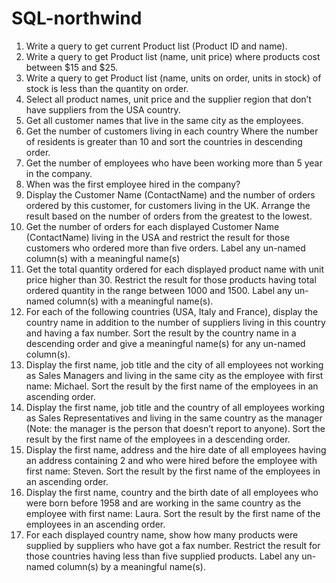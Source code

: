 # SQL-northwind


1.	Write a query to get current Product list (Product ID and name).
2.	Write a query to get Product list (name, unit price) where products cost between $15 and $25. 
3.	Write a query to get Product list (name, units on order, units in stock) of stock is less than the quantity on order. 
4.	Select all product names, unit price and the supplier region that don’t have suppliers from the USA country.
5.	Get all customer names that live in the same city as the employees. 
6.	Get the number of customers living in each country Where the number of residents is greater than 10 and sort the countries in descending order. 
7.	Get the number of employees who have been working more than 5 year in the company.
8.	When was the first employee hired in the company? 
9.	Display the Customer Name (ContactName) and the number of orders ordered by this customer, for customers living in the UK. Arrange the result based on the number of orders from the greatest to the lowest.
10.	Get the number of orders for each displayed Customer Name (ContactName) living in the USA and restrict the result for those customers who ordered more than five orders. Label any un-named column(s) with a meaningful name(s) 
11.	Get the total quantity ordered for each displayed product name with unit price higher than 30. Restrict the result for those products having total ordered quantity in the range between 1000 and 1500. Label any un-named column(s) with a meaningful name(s). 
12.	For each of the following countries (USA, Italy and France), display the country name in addition to the number of suppliers living in this country and having a fax number. Sort the result by the country name in a descending order and give a meaningful name(s) for any un-named column(s).
13.	Display the first name, job title and the city of all employees not working as Sales Managers and living in the same city as the employee with first name: Michael. Sort the result by the first name of the employees in an ascending order.  
14.	Display the first name, job title and the country of all employees working as Sales Representatives and living in the same country as the manager (Note: the manager is the person that doesn’t report to anyone). Sort the result by the first name of the employees in a descending order.
15.	Display the first name, address and the hire date of all employees having an address containing 2 and who were hired before the employee with first name: Steven. Sort the result by the first name of the employees in an ascending order. 
16.	Display the first name, country and the birth date of all employees who were born before 1958 and are working in the same country as the employee with first name: Laura. Sort the result by the first name of the employees in an ascending order. 
17.	For each displayed country name, show how many products were supplied by suppliers who have got a fax number. Restrict the result for those countries having less than five supplied products. Label any un-named column(s) by a meaningful name(s). 
